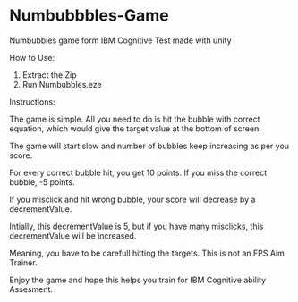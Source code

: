 # Numbubbbles-Game
Numbubbles game form IBM Cognitive Test made with unity

How to Use:
1. Extract the Zip
2. Run Numbubbles.eze

Instructions:

The game is simple. All you need to do is hit the bubble with correct equation, which would give the target value at the bottom of screen.

The game will start slow and number of bubbles keep increasing as per you score.

For every correct bubble hit, you get 10 points. If you miss the correct bubble, -5 points.

If you misclick and hit wrong bubble, your score will decrease by a decrementValue.

Intially, this decrementValue is 5, but if you have many misclicks, this decrementValue will be increased.

Meaning, you have to be carefull hitting the targets. This is not an FPS Aim Trainer.

Enjoy the game and hope this helps you train for IBM Cognitive ability Assesment.
